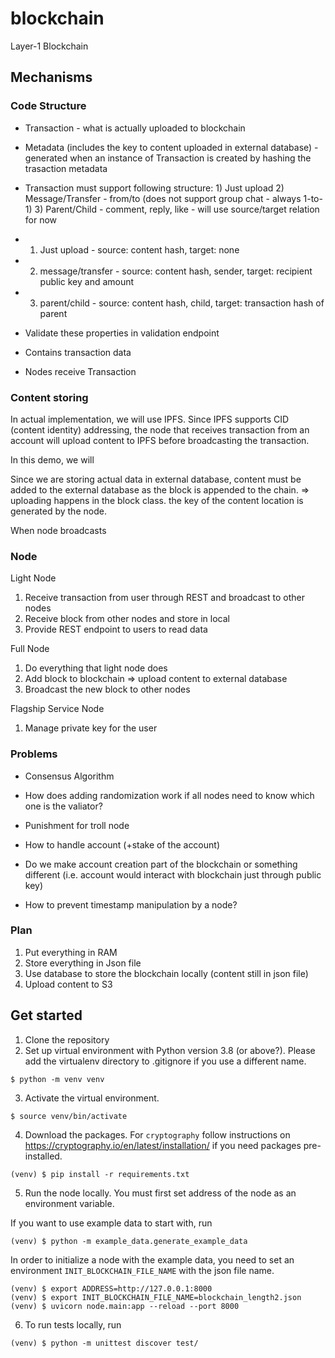 # blockchain

Layer-1 Blockchain

## Mechanisms

### Code Structure

- Transaction - what is actually uploaded to blockchain

* Metadata (includes the key to content uploaded in external database) - generated when an instance of Transaction is created by hashing the trasaction metadata
* Transaction must support following structure: 1) Just upload 2) Message/Transfer - from/to (does not support group chat - always 1-to-1) 3) Parent/Child - comment, reply, like - will use source/target relation for now
* 1. Just upload - source: content hash, target: none
* 2. message/transfer - source: content hash, sender, target: recipient public key and amount
* 3. parent/child - source: content hash, child, target: transaction hash of parent
* Validate these properties in validation endpoint

* Contains transaction data
* Nodes receive Transaction

### Content storing

In actual implementation, we will use IPFS. Since IPFS supports CID (content identity) addressing, the node that receives transaction from an account will upload content to IPFS before broadcasting the transaction.

In this demo, we will

Since we are storing actual data in external database, content must be added to the external database as the block is appended to the chain. => uploading happens in the block class. the key of the content location is generated by the node.

When node broadcasts

### Node

Light Node

1. Receive transaction from user through REST and broadcast to other nodes
2. Receive block from other nodes and store in local
3. Provide REST endpoint to users to read data

Full Node

1. Do everything that light node does
2. Add block to blockchain => upload content to external database
3. Broadcast the new block to other nodes

Flagship Service Node

1. Manage private key for the user

### Problems

- Consensus Algorithm

* How does adding randomization work if all nodes need to know which one is the valiator?

- Punishment for troll node

- How to handle account (+stake of the account)

* Do we make account creation part of the blockchain or something different (i.e. account would interact with blockchain just through public key)

- How to prevent timestamp manipulation by a node?

### Plan

1. Put everything in RAM
2. Store everything in Json file
3. Use database to store the blockchain locally (content still in json file)
4. Upload content to S3

## Get started

1. Clone the repository
2. Set up virtual environment with Python version 3.8 (or above?). Please add the virtualenv directory to .gitignore if you use a different name.

```
$ python -m venv venv
```

3. Activate the virtual environment.

```
$ source venv/bin/activate
```

4. Download the packages. For `cryptography` follow instructions on https://cryptography.io/en/latest/installation/ if you need packages pre-installed.

```
(venv) $ pip install -r requirements.txt
```

5. Run the node locally. You must first set address of the node as an environment variable.

If you want to use example data to start with, run

```
(venv) $ python -m example_data.generate_example_data
```

In order to initialize a node with the example data, you need to set an environment `INIT_BLOCKCHAIN_FILE_NAME` with the json file name.

```
(venv) $ export ADDRESS=http://127.0.0.1:8000
(venv) $ export INIT_BLOCKCHAIN_FILE_NAME=blockchain_length2.json
(venv) $ uvicorn node.main:app --reload --port 8000
```

6. To run tests locally, run

```
(venv) $ python -m unittest discover test/
```
